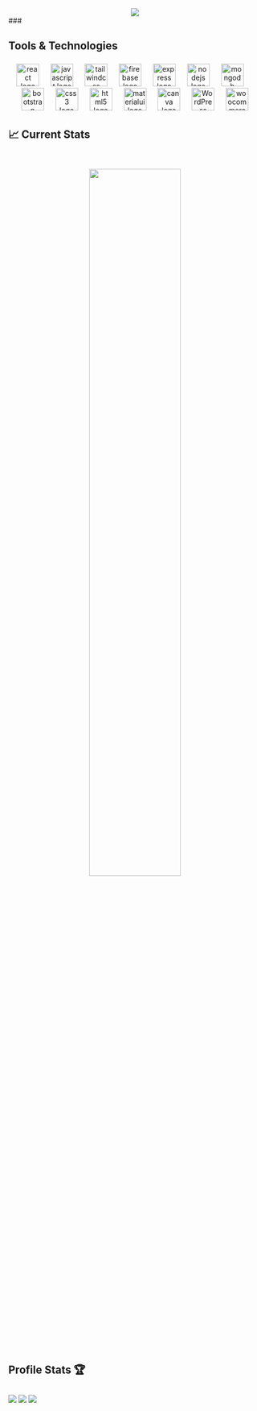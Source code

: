 <div align="center">
  <img src="https://i.ibb.co/6r57s0G/Black-and-Blue-Technology-Developer-Linked-In-Banner.png"  />
</div>
###

<h2 align="left">Tools & Technologies</h2>

###

<div align="center">
  <img src="https://cdn.jsdelivr.net/gh/devicons/devicon/icons/react/react-original.svg" height="45" alt="react logo"  />
  <img width="15" />
  <img src="https://cdn.jsdelivr.net/gh/devicons/devicon/icons/javascript/javascript-original.svg" height="45" alt="javascript logo"  />
  <img width="15" />
  <img src="https://cdn.simpleicons.org/tailwindcss/06B6D4" height="45" alt="tailwindcss logo"  />
  <img width="15" />
  <img src="https://cdn.jsdelivr.net/gh/devicons/devicon/icons/firebase/firebase-plain.svg" height="45" alt="firebase logo"  />
  <img width="15" />
  <img src="https://skillicons.dev/icons?i=express" height="45" alt="express logo"  />
  <img width="15" />
  <img src="https://cdn.jsdelivr.net/gh/devicons/devicon/icons/nodejs/nodejs-original.svg" height="45" alt="nodejs logo"  />
  <img width="15" />
  <img src="https://cdn.jsdelivr.net/gh/devicons/devicon/icons/mongodb/mongodb-original.svg" height="45" alt="mongodb logo"  />
  <img width="15" />
  <img src="https://cdn.jsdelivr.net/gh/devicons/devicon/icons/bootstrap/bootstrap-original.svg" height="45" alt="bootstrap logo"  />
  <img width="15" />
  <img src="https://cdn.jsdelivr.net/gh/devicons/devicon/icons/css3/css3-original.svg" height="45" alt="css3 logo"  />
  <img width="15" />
  <img src="https://cdn.jsdelivr.net/gh/devicons/devicon/icons/html5/html5-original.svg" height="45" alt="html5 logo"  />
  <img width="15" />
  <img src="https://cdn.jsdelivr.net/gh/devicons/devicon/icons/materialui/materialui-original.svg" height="45" alt="materialui logo"  />
  <img width="15" />
  <img src="https://cdn.jsdelivr.net/gh/devicons/devicon/icons/canva/canva-original.svg" height="45" alt="canva logo"  />
  <img width="15" />
  <img src="https://cdn.simpleicons.org/wordpress/21759B" height="45" alt="WordPress logo"  />
  <img width="15" />
  <img src="https://cdn.jsdelivr.net/gh/devicons/devicon/icons/woocommerce/woocommerce-original.svg" height="45" alt="woocommerce logo"  />
</div>

## :chart_with_upwards_trend: Current Stats 
<br />
<p align="center">
  <img width="60%" src="https://github-readme-streak-stats.herokuapp.com?user=developersajadur&theme=react&hide_border=true&background=0D1117&stroke=0D1117&fire=FF1CF7&sideLabels=00F0FF&currStreakNum=FF1CF7&ring=FF1CF7&currStreakLabel=FF1CF7&sideNums=00F0FF" />
</p>

##

<h2 align="left">Profile Stats 🏆</h2>

##

###

  ![](http://github-profile-summary-cards.vercel.app/api/cards/profile-details?username=developersajadur&theme=react)
  ![](http://github-profile-summary-cards.vercel.app/api/cards/stats?username=developersajadur&theme=react)
![](http://github-profile-summary-cards.vercel.app/api/cards/productive-time?username=developersajadur&theme=react&utcOffset=8)

###
